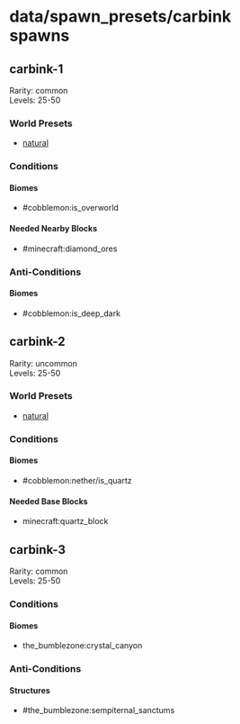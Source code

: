 # data/spawn_presets/carbink spawns  
  
## carbink-1  
Rarity: common  
Levels: 25-50  
  
### World Presets  
* [natural](/data/world_presets/natural.md)  
  
### Conditions  
  
#### Biomes  
  * #cobblemon:is_overworld
  
  
#### Needed Nearby Blocks  
  * #minecraft:diamond_ores
  
  
### Anti-Conditions  
  
#### Biomes  
  * #cobblemon:is_deep_dark
  
  
## carbink-2  
Rarity: uncommon  
Levels: 25-50  
  
### World Presets  
* [natural](/data/world_presets/natural.md)  
  
### Conditions  
  
#### Biomes  
  * #cobblemon:nether/is_quartz
  
  
#### Needed Base Blocks  
  * minecraft:quartz_block
  
  
## carbink-3  
Rarity: common  
Levels: 25-50  
  
### Conditions  
  
#### Biomes  
  * the_bumblezone:crystal_canyon
  
  
### Anti-Conditions  
  
#### Structures  
  * #the_bumblezone:sempiternal_sanctums
  
